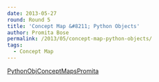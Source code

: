 ```yaml
---
date: 2013-05-27
round: Round 5
title: 'Concept Map &#8211; Python Objects'
author: Promita Bose
permalink: /2013/05/concept-map-python-objects/
tags:
  - Concept Map
---
```

[PythonObjConceptMapsPromita][1]

 [1]: /uploads/2013/05/PythonObjConceptMapsPromita.pdf

